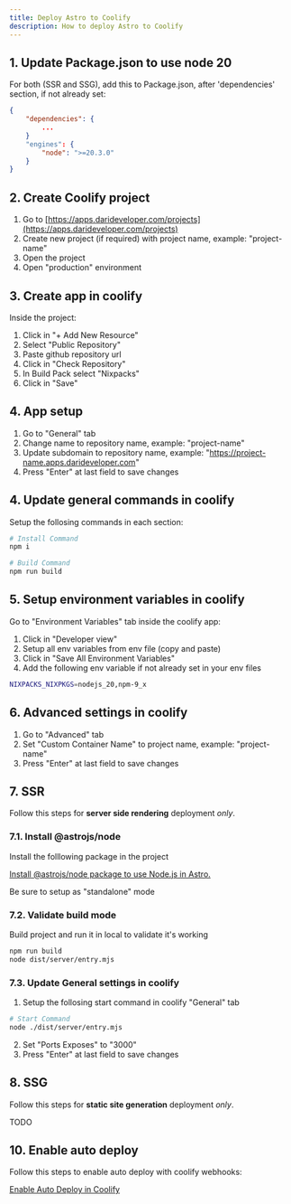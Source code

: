 ```yaml
---
title: Deploy Astro to Coolify
description: How to deploy Astro to Coolify
---
```


## 1. Update Package.json to use node 20

For both (SSR and SSG), add this to Package.json, after 'dependencies' section, if not already set:

```json
{
    "dependencies": {
        ...
    }
    "engines": {
        "node": ">=20.3.0"
    }
}
```

## 2. Create Coolify project

1. Go to [https://apps.darideveloper.com/projects](https://apps.darideveloper.com/projects)
2. Create new project (if required) with project name, example: "project-name"
3. Open the project
4. Open "production" environment

## 3. Create app in coolify

Inside the project:

1. Click in "+ Add New Resource"
2. Select "Public Repository"
3. Paste github repository url
4. Click in "Check Repository"
5. In Build Pack select "Nixpacks"
6. Click in "Save"

## 4. App setup

1. Go to "General" tab
2. Change name to repository name, example: "project-name"
3. Update subdomain to repository name, example: "https://project-name.apps.darideveloper.com"
4. Press "Enter" at last field to save changes

## 4. Update general commands in coolify

Setup the follosing commands in each section:

```bash
# Install Command
npm i

# Build Command
npm run build
```

## 5. Setup environment variables in coolify

Go to "Environment Variables" tab inside the coolify app:
   1. Click in "Developer view"
   2. Setup all env variables from env file (copy and paste)
   3. Click in "Save All Environment Variables"
   4. Add the following env variable if not already set in your env files

```bash
NIXPACKS_NIXPKGS=nodejs_20,npm-9_x
```
   

## 6. Advanced settings in coolify

1. Go to "Advanced" tab
2. Set "Custom Container Name" to project name, example: "project-name"
3. Press "Enter" at last field to save changes

## 7. SSR

Follow this steps for **server side rendering** deployment *only*.

### 7.1. Install @astrojs/node

Install the folllowing package in the project

[Install @astrojs/node package to use Node.js in Astro.](https://docs.astro.build/en/guides/integrations-guide/node/)

Be sure to setup as "standalone" mode

### 7.2. Validate build mode

Build project and run it in local to validate it's working

```bash
npm run build
node dist/server/entry.mjs
```

### 7.3. Update General settings in coolify

1. Setup the follosing start command in coolify "General" tab

```bash
# Start Command
node ./dist/server/entry.mjs
```

2. Set "Ports Exposes" to "3000"
3. Press "Enter" at last field to save changes

## 8. SSG

Follow this steps for **static site generation** deployment *only*.

TODO

## 10. Enable auto deploy

Follow this steps to enable auto deploy with coolify webhooks:

[Enable Auto Deploy in Coolify](../../coolify/enable-auto-deploy)
